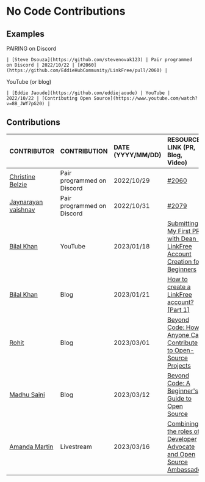 # No Code Contributions

## Examples

PAIRING on Discord

```
| [Steve Dsouza](https://github.com/stevenovak123) | Pair programmed on Discord | 2022/10/22 | [#2060](https://github.com/EddieHubCommunity/LinkFree/pull/2060) |
```

YouTube (or blog)

```
| [Eddie Jaoude](https://github.com/eddiejaoude) | YouTube | 2022/10/22 | [Contributing Open Source](https://www.youtube.com/watch?v=8B_JWf7pG20) |
```

## Contributions

| CONTRIBUTOR | CONTRIBUTION | DATE (YYYY/MM/DD) | RESOURCE LINK (PR, Blog, Video) |
| :---------- | :----------- | :---------------- | :------------------------------ |
| [Christine Belzie](https://github.com/CBID2) | Pair programmed on Discord | 2022/10/29 | [#2060](https://github.com/EddieHubCommunity/LinkFree/pull/2060) |
| [Jaynarayan vaishnav](https://github.com/jaynarayan-vaishnav) | Pair programmed on Discord | 2022/10/31 | [#2079](https://github.com/EddieHubCommunity/LinkFree/pull/2080) |
| [Bilal Khan](https://github.com/ibilalkayy) | YouTube | 2023/01/18 | [Submitting My First PR with Dean - LinkFree Account Creation for Beginners](https://www.youtube.com/watch?v=I8wNateK3hM) |
| [Bilal Khan](https://github.com/ibilalkayy) | Blog | 2023/01/21 | [How to create a LinkFree account? [Part 1]](https://ibilalkayy.hashnode.dev/how-to-create-a-linkfree-account-part-1) |
| [Rohit](https://github.com/TRohit20) | Blog | 2023/03/01 | [Beyond Code: How Anyone Can Contribute to Open-Source Projects](https://rohitlogs.com/beyond-code-how-anyone-can-contribute-to-open-source-projects) |
| [Madhu Saini](https://github.com/MadhuSaini22) | Blog | 2023/03/12 | [Beyond Code: A Beginner's Guide to Open Source](https://madhusaini22.hashnode.dev/a-beginners-guide-to-open-source) |
| [Amanda Martin](https://github.com/amandamartin-dev) | Livestream | 2023/03/16 | [Combining the roles of Developer Advocate and Open Source Ambassador](https://stack-stream.com/v/combining-the-roles-of-developer-advocate-and-open-source-ambassador) |
